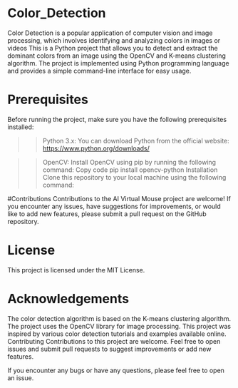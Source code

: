 # Color_Detection
Color Detection is a popular application of computer vision and image processing, which involves identifying and analyzing colors in images or videos
This is a Python project that allows you to detect and extract the dominant colors from an image using the OpenCV and K-means clustering algorithm. The project is implemented using Python programming language and provides a simple command-line interface for easy usage.

# Prerequisites
Before running the project, make sure you have the following prerequisites installed:

 >>Python 3.x: You can download Python from the official website: https://www.python.org/downloads/

>>OpenCV: Install OpenCV using pip by running the following command:
Copy code
pip install opencv-python
Installation
Clone this repository to your local machine using the following command:

#Contributions
Contributions to the AI Virtual Mouse project are welcome! If you encounter any issues, have suggestions for improvements, or would like to add new features, please submit a pull request on the GitHub repository.

# License
This project is licensed under the MIT License.

# Acknowledgements
The color detection algorithm is based on the K-means clustering algorithm.
The project uses the OpenCV library for image processing.
This project was inspired by various color detection tutorials and examples available online.
Contributing
Contributions to this project are welcome. Feel free to open issues and submit pull requests to suggest improvements or add new features.

If you encounter any bugs or have any questions, please feel free to open an issue.

